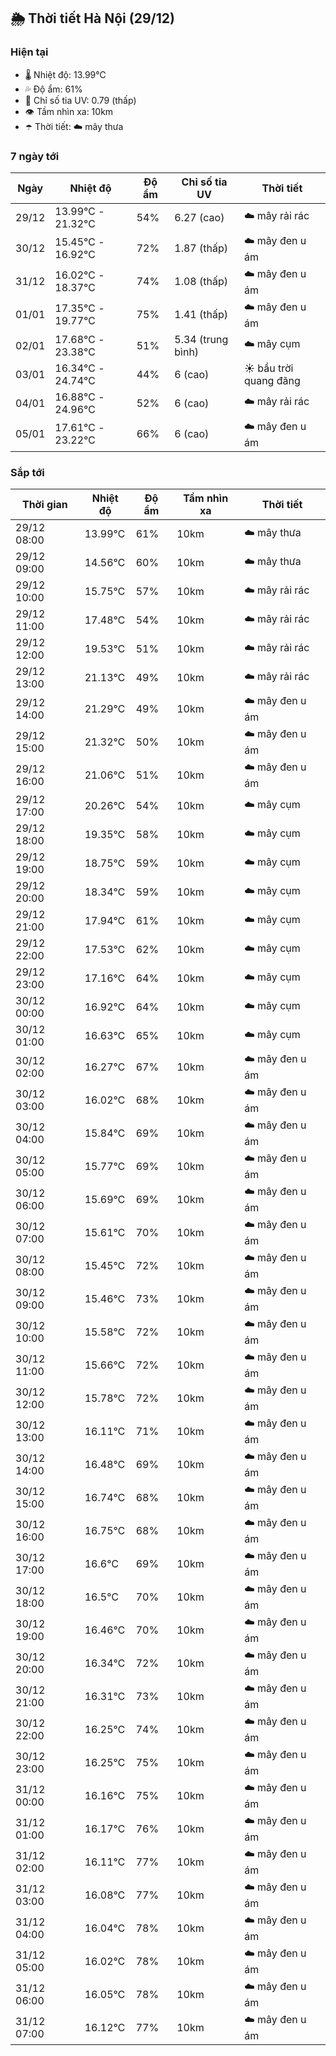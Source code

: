 ## 🌦️ Thời tiết Hà Nội (29/12)

### Hiện tại

- 🌡️ Nhiệt độ: 13.99℃
- 💦 Độ ẩm: 61%
- 🌟 Chỉ số tia UV: 0.79 (thấp)
- 👁️ Tầm nhìn xa: 10km
- ☂️ Thời tiết: ☁️ mây thưa

### 7 ngày tới

| Ngày | Nhiệt độ | Độ ẩm | Chỉ số tia UV | Thời tiết |
| --- | --- | --- | --- | --- |
| 29/12 | 13.99℃ - 21.32℃ | 54% | 6.27 (cao) | ☁️ mây rải rác |
| 30/12 | 15.45℃ - 16.92℃ | 72% | 1.87 (thấp) | ☁️ mây đen u ám |
| 31/12 | 16.02℃ - 18.37℃ | 74% | 1.08 (thấp) | ☁️ mây đen u ám |
| 01/01 | 17.35℃ - 19.77℃ | 75% | 1.41 (thấp) | ☁️ mây đen u ám |
| 02/01 | 17.68℃ - 23.38℃ | 51% | 5.34 (trung bình) | ☁️ mây cụm |
| 03/01 | 16.34℃ - 24.74℃ | 44% | 6 (cao) | ☀️ bầu trời quang đãng |
| 04/01 | 16.88℃ - 24.96℃ | 52% | 6 (cao) | ☁️ mây rải rác |
| 05/01 | 17.61℃ - 23.22℃ | 66% | 6 (cao) | ☁️ mây đen u ám |

### Sắp tới

| Thời gian | Nhiệt độ | Độ ẩm | Tầm nhìn xa | Thời tiết |
| --- | --- | --- | --- | --- |
| 29/12 08:00 | 13.99℃ | 61% | 10km | ☁️ mây thưa |
| 29/12 09:00 | 14.56℃ | 60% | 10km | ☁️ mây thưa |
| 29/12 10:00 | 15.75℃ | 57% | 10km | ☁️ mây rải rác |
| 29/12 11:00 | 17.48℃ | 54% | 10km | ☁️ mây rải rác |
| 29/12 12:00 | 19.53℃ | 51% | 10km | ☁️ mây rải rác |
| 29/12 13:00 | 21.13℃ | 49% | 10km | ☁️ mây rải rác |
| 29/12 14:00 | 21.29℃ | 49% | 10km | ☁️ mây đen u ám |
| 29/12 15:00 | 21.32℃ | 50% | 10km | ☁️ mây đen u ám |
| 29/12 16:00 | 21.06℃ | 51% | 10km | ☁️ mây đen u ám |
| 29/12 17:00 | 20.26℃ | 54% | 10km | ☁️ mây cụm |
| 29/12 18:00 | 19.35℃ | 58% | 10km | ☁️ mây cụm |
| 29/12 19:00 | 18.75℃ | 59% | 10km | ☁️ mây cụm |
| 29/12 20:00 | 18.34℃ | 59% | 10km | ☁️ mây cụm |
| 29/12 21:00 | 17.94℃ | 61% | 10km | ☁️ mây cụm |
| 29/12 22:00 | 17.53℃ | 62% | 10km | ☁️ mây cụm |
| 29/12 23:00 | 17.16℃ | 64% | 10km | ☁️ mây cụm |
| 30/12 00:00 | 16.92℃ | 64% | 10km | ☁️ mây cụm |
| 30/12 01:00 | 16.63℃ | 65% | 10km | ☁️ mây cụm |
| 30/12 02:00 | 16.27℃ | 67% | 10km | ☁️ mây đen u ám |
| 30/12 03:00 | 16.02℃ | 68% | 10km | ☁️ mây đen u ám |
| 30/12 04:00 | 15.84℃ | 69% | 10km | ☁️ mây đen u ám |
| 30/12 05:00 | 15.77℃ | 69% | 10km | ☁️ mây đen u ám |
| 30/12 06:00 | 15.69℃ | 69% | 10km | ☁️ mây đen u ám |
| 30/12 07:00 | 15.61℃ | 70% | 10km | ☁️ mây đen u ám |
| 30/12 08:00 | 15.45℃ | 72% | 10km | ☁️ mây đen u ám |
| 30/12 09:00 | 15.46℃ | 73% | 10km | ☁️ mây đen u ám |
| 30/12 10:00 | 15.58℃ | 72% | 10km | ☁️ mây đen u ám |
| 30/12 11:00 | 15.66℃ | 72% | 10km | ☁️ mây đen u ám |
| 30/12 12:00 | 15.78℃ | 72% | 10km | ☁️ mây đen u ám |
| 30/12 13:00 | 16.11℃ | 71% | 10km | ☁️ mây đen u ám |
| 30/12 14:00 | 16.48℃ | 69% | 10km | ☁️ mây đen u ám |
| 30/12 15:00 | 16.74℃ | 68% | 10km | ☁️ mây đen u ám |
| 30/12 16:00 | 16.75℃ | 68% | 10km | ☁️ mây đen u ám |
| 30/12 17:00 | 16.6℃ | 69% | 10km | ☁️ mây đen u ám |
| 30/12 18:00 | 16.5℃ | 70% | 10km | ☁️ mây đen u ám |
| 30/12 19:00 | 16.46℃ | 70% | 10km | ☁️ mây đen u ám |
| 30/12 20:00 | 16.34℃ | 72% | 10km | ☁️ mây đen u ám |
| 30/12 21:00 | 16.31℃ | 73% | 10km | ☁️ mây đen u ám |
| 30/12 22:00 | 16.25℃ | 74% | 10km | ☁️ mây đen u ám |
| 30/12 23:00 | 16.25℃ | 75% | 10km | ☁️ mây đen u ám |
| 31/12 00:00 | 16.16℃ | 75% | 10km | ☁️ mây đen u ám |
| 31/12 01:00 | 16.17℃ | 76% | 10km | ☁️ mây đen u ám |
| 31/12 02:00 | 16.11℃ | 77% | 10km | ☁️ mây đen u ám |
| 31/12 03:00 | 16.08℃ | 77% | 10km | ☁️ mây đen u ám |
| 31/12 04:00 | 16.04℃ | 78% | 10km | ☁️ mây đen u ám |
| 31/12 05:00 | 16.02℃ | 78% | 10km | ☁️ mây đen u ám |
| 31/12 06:00 | 16.05℃ | 78% | 10km | ☁️ mây đen u ám |
| 31/12 07:00 | 16.12℃ | 77% | 10km | ☁️ mây đen u ám |
